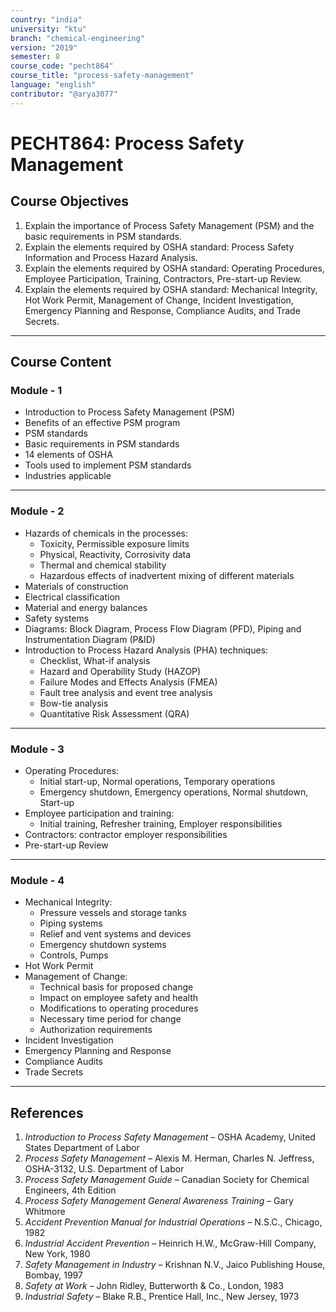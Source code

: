 ```yaml
---
country: "india"
university: "ktu"
branch: "chemical-engineering"
version: "2019"
semester: 8
course_code: "pecht864"
course_title: "process-safety-management"
language: "english"
contributor: "@arya3077"
---
```


# PECHT864: Process Safety Management

## Course Objectives
1. Explain the importance of Process Safety Management (PSM) and the basic requirements in PSM standards.
2. Explain the elements required by OSHA standard: Process Safety Information and Process Hazard Analysis.
3. Explain the elements required by OSHA standard: Operating Procedures, Employee Participation, Training, Contractors, Pre-start-up Review.
4. Explain the elements required by OSHA standard: Mechanical Integrity, Hot Work Permit, Management of Change, Incident Investigation, Emergency Planning and Response, Compliance Audits, and Trade Secrets.
---
## Course Content

### Module - 1
* Introduction to Process Safety Management (PSM)
* Benefits of an effective PSM program
* PSM standards
* Basic requirements in PSM standards
* 14 elements of OSHA
* Tools used to implement PSM standards
* Industries applicable  
---

### Module - 2
* Hazards of chemicals in the processes:
  - Toxicity, Permissible exposure limits
  - Physical, Reactivity, Corrosivity data
  - Thermal and chemical stability
  - Hazardous effects of inadvertent mixing of different materials
* Materials of construction
* Electrical classification
* Material and energy balances
* Safety systems
* Diagrams: Block Diagram, Process Flow Diagram (PFD), Piping and Instrumentation Diagram (P&ID)
* Introduction to Process Hazard Analysis (PHA) techniques:
  - Checklist, What-if analysis
  - Hazard and Operability Study (HAZOP)
  - Failure Modes and Effects Analysis (FMEA)
  - Fault tree analysis and event tree analysis
  - Bow-tie analysis
  - Quantitative Risk Assessment (QRA)  
---

### Module - 3
* Operating Procedures:
  - Initial start-up, Normal operations, Temporary operations
  - Emergency shutdown, Emergency operations, Normal shutdown, Start-up
* Employee participation and training:
  - Initial training, Refresher training, Employer responsibilities
* Contractors: contractor employer responsibilities
* Pre-start-up Review  
---

### Module - 4
* Mechanical Integrity:
  - Pressure vessels and storage tanks
  - Piping systems
  - Relief and vent systems and devices
  - Emergency shutdown systems
  - Controls, Pumps
* Hot Work Permit
* Management of Change:
  - Technical basis for proposed change
  - Impact on employee safety and health
  - Modifications to operating procedures
  - Necessary time period for change
  - Authorization requirements
* Incident Investigation
* Emergency Planning and Response
* Compliance Audits
* Trade Secrets  
---

## References
1. *Introduction to Process Safety Management* – OSHA Academy, United States Department of Labor
2. *Process Safety Management* – Alexis M. Herman, Charles N. Jeffress, OSHA-3132, U.S. Department of Labor
3. *Process Safety Management Guide* – Canadian Society for Chemical Engineers, 4th Edition
4. *Process Safety Management General Awareness Training* – Gary Whitmore
5. *Accident Prevention Manual for Industrial Operations* – N.S.C., Chicago, 1982
6. *Industrial Accident Prevention* – Heinrich H.W., McGraw-Hill Company, New York, 1980
7. *Safety Management in Industry* – Krishnan N.V., Jaico Publishing House, Bombay, 1997
8. *Safety at Work* – John Ridley, Butterworth & Co., London, 1983
9. *Industrial Safety* – Blake R.B., Prentice Hall, Inc., New Jersey, 1973
